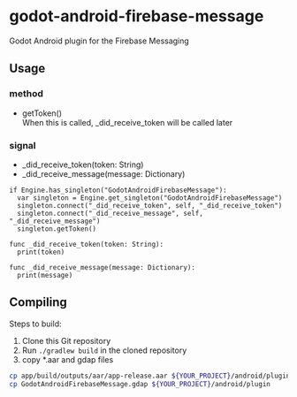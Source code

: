 # godot-android-firebase-message
Godot Android plugin for the Firebase Messaging


## Usage

### method
* getToken()   
When this is called, _did_receive_token will be called later

### signal
* _did_receive_token(token: String)
* _did_receive_message(message: Dictionary)

```gdscript
if Engine.has_singleton("GodotAndroidFirebaseMessage"):
  var singleton = Engine.get_singleton("GodotAndroidFirebaseMessage")
  singleton.connect("_did_receive_token", self, "_did_receive_token")
  singleton.connect("_did_receive_message", self, "_did_receive_message")
  singleton.getToken()

func _did_receive_token(token: String):
  print(token)
 
func _did_receive_message(message: Dictionary):
  print(message)
```


## Compiling

Steps to build:

1. Clone this Git repository
2. Run `./gradlew build` in the cloned repository
3. copy *.aar and gdap files
```bash
cp app/build/outputs/aar/app-release.aar ${YOUR_PROJECT}/android/plugin/GodotAndroidFirebaseMessage.release.aar
cp GodotAndroidFirebaseMessage.gdap ${YOUR_PROJECT}/android/plugin
```
